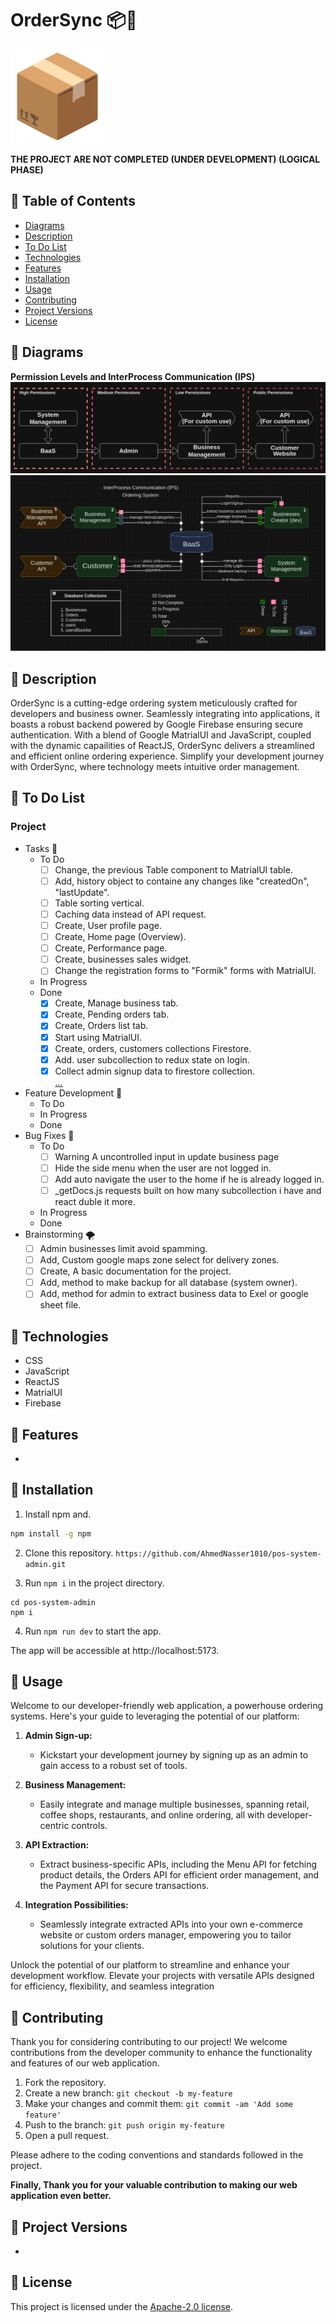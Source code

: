 # OrderSync 📦️🔗
<img src="public/favicon.svg" alt="icon" width="150" />

**THE PROJECT ARE NOT COMPLETED (UNDER DEVELOPMENT) (LOGICAL PHASE)**

## 🔶 Table of Contents
- [Diagrams](#🔶-diagrams)
- [Description](#🔶-description)
- [To Do List](#🔶-to-do-list)
- [Technologies](#🔶-technologies)
- [Features](#🔶-features)
- [Installation](#🔶-installation)
- [Usage](#🔶-usage)
- [Contributing](#🔶-contributing)
- [Project Versions](#🔶-project-versions)
- [License](#🔶-license)

## 🔶 Diagrams
**Permission Levels and InterProcess Communication (IPS)**
![permission-levels](images/permission-levels.png)
![ips](images/ips.png)

## 🔶 Description
OrderSync is a cutting-edge ordering system meticulously crafted for developers and business owner. Seamlessly integrating into applications, it boasts a robust backend powered by Google Firebase ensuring secure authentication. With a blend of Google MatrialUI and JavaScript, coupled with the dynamic capailities of ReactJS, OrderSync delivers a streamlined and efficient online ordering experience. Simplify your development journey with OrderSync, where technology meets intuitive order management.

## 🔶 To Do List
### Project
- Tasks 🎯
	- To Do
		- [ ] Change, the previous Table component to MatrialUI table.
		- [ ] Add, history object to containe any changes like "createdOn", "lastUpdate".
		- [ ] Table sorting vertical.
		- [ ] Caching data instead of API request.
		- [ ] Create, User profile page.
		- [ ] Create, Home page (Overview).
		- [ ] Create, Performance page.
		- [ ] Create, businesses sales widget.
		- [ ] Change the registration forms to "Formik" forms with MatrialUI.
	- In Progress
	- Done
		- [x] Create, Manage business tab.
		- [x] Create, Pending orders tab.
		- [x] Create, Orders list tab.
		- [x] Start using MatrialUI.
		- [x] Create, orders, customers collections Firestore.
		- [x] Add. user subcollection to redux state on login.
		- [x] Collect admin signup data to firestore collection.
		<br>[...](references/old-todos.md)
- Feature Development 🚀
	- To Do
	- In Progress
	- Done
- Bug Fixes 🐞
 	- To Do
 		- [ ] Warning A uncontrolled input in update business page
	 	- [ ] Hide the side menu when the user are not logged in.
	 	- [ ] Add auto navigate the user to the home if he is already logged in.
	 	- [ ] _getDocs.js requests built on how many subcollection i have and react duble it more.
	- In Progress
	- Done
- Brainstorming 🌪️
	- [ ] Admin businesses limit avoid spamming.
	- [ ] Add, Custom google maps zone select for delivery zones.
	- [ ] Create, A basic documentation for the project.
	- [ ] Add, method to make backup for all database (system owner).
  	- [ ] Add, method for admin to extract business data to Exel or google sheet file.

## 🔶 Technologies

* CSS
* JavaScript
* ReactJS
* MatrialUI
* Firebase

## 🔶 Features
- 

## 🔶 Installation

1. Install npm and.
```bash
npm install -g npm
```

2. Clone this repository.
`https://github.com/AhmedNasser1010/pos-system-admin.git`

3. Run `npm i` in the project directory.
```
cd pos-system-admin
npm i
```

4. Run `npm run dev` to start the app.

The app will be accessible at http://localhost:5173.

## 🔶 Usage
Welcome to our developer-friendly web application, a powerhouse ordering systems. Here's your guide to leveraging the potential of our platform:

1.  **Admin Sign-up:**
    
    -   Kickstart your development journey by signing up as an admin to gain access to a robust set of tools.
2.  **Business Management:**
    
    -   Easily integrate and manage multiple businesses, spanning retail, coffee shops, restaurants, and online ordering, all with developer-centric controls.
3.  **API Extraction:**
    
    -   Extract business-specific APIs, including the Menu API for fetching product details, the Orders API for efficient order management, and the Payment API for secure transactions.
4.  **Integration Possibilities:**
    -   Seamlessly integrate extracted APIs into your own e-commerce website or custom orders manager, empowering you to tailor solutions for your clients.

Unlock the potential of our platform to streamline and enhance your development workflow. Elevate your projects with versatile APIs designed for efficiency, flexibility, and seamless integration

## 🔶 Contributing
Thank you for considering contributing to our project! We welcome contributions from the developer community to enhance the functionality and features of our web application.

1. Fork the repository.
2. Create a new branch: `git checkout -b my-feature`
3. Make your changes and commit them: `git commit -am 'Add some feature'`
4. Push to the branch: `git push origin my-feature`
5. Open a pull request.

Please adhere to the coding conventions and standards followed in the project.

**Finally, Thank you for your valuable contribution to making our web application even better.**

## 🔶 Project Versions
-

## 🔶 License

This project is licensed under the [Apache-2.0 license](LICENSE).
